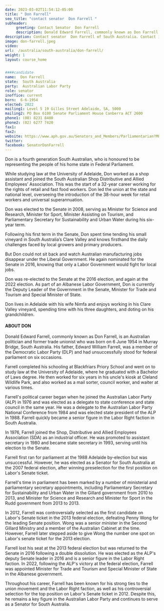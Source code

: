 ```yaml
---
date: 2023-03-02T11:54:12-05:00
title: " Don Farrell"
seo_title: "contact senator  Don Farrell "
subheader:
     greeting: Contact Senator  Don Farrell
     description: Donald Edward Farrell, commonly known as Don Farrell, is an Australian politician and former trade unionist who was born on 6 June 1954 in Murray Bridge, South Australia.
description: Contact senator  Don Farrell of South Australia. Contact information for  Don Farrell includes email address, phone number, and mailing address.
image: don-farrell.jpeg
video:
url:  /australia/south-australia/don-farrell/
weight: 1
layout: course_home


####candidate
name:  Don Farrell
state:	South Australia
party:	Australian Labor Party
role: senator
inoffice: current
born:  6-6-1954
elected: 2022
mailing1: Level 5 19 Gilles Street Adelaide, SA, 5000
mailing2: PO Box 6100 Senate Parliament House Canberra ACT 2600
phone1:	(08) 8231 8400
phone2: (02) 6277 7420
fax1:
fax2:
website: https://www.aph.gov.au/Senators_and_Members/Parliamentarian?MPID=I0N
twitter:
facebook: SenatorDonFarrell
---
```


Don is a fourth generation South Australian, who is honoured to be representing the people of his home state in Federal Parliament.

While studying law at the University of Adelaide, Don worked as a shop assistant and joined the South Australian Shop Distributive and Allied Employees’ Association. This was the start of a 32-year career working for the rights of retail and fast food workers. Don led the union at the state and national level, overseeing the introduction of the 38-hour week for retail workers and universal superannuation.

Don was elected to the Senate in 2008, serving as Minister for Science and Research, Minister for Sport, Minister Assisting on Tourism, and Parliamentary Secretary for Sustainability and Urban Water during his six-year term.

Following his first term in the Senate, Don spent time tending his small vineyard in South Australia’s Clare Valley and knows firsthand the daily challenges faced by local growers and primary producers.

But Don could not sit back and watch Australian manufacturing jobs disappear under the Liberal Government. He again nominated for the Senate in 2016, knowing that only a Labor Government would fight for local jobs.

Don was re-elected to the Senate at the 2016 election, and again at the 2022 election. As part of an Albanese Labor Government, Don is currently the Deputy Leader of the Government in the Senate, Minister for Trade and Tourism and Special Minister of State.

Don lives in Adelaide with his wife Nimfa and enjoys working in his Clare Valley vineyard, spending time with his three daughters, and doting on his grandchildren.

#### ABOUT DON

Donald Edward Farrell, commonly known as Don Farrell, is an Australian politician and former trade unionist who was born on 6 June 1954 in Murray Bridge, South Australia. His father, Edward William Farrell, was a member of the Democratic Labor Party (DLP) and had unsuccessfully stood for federal parliament on six occasions.

Farrell completed his schooling at Blackfriars Priory School and went on to study law at the University of Adelaide, where he graduated with a Bachelor of Laws degree. He then worked for six years in his uncle's kiosk at Cleland Wildlife Park, and also worked as a mail sorter, council worker, and waiter at various times.

Farrell's political career began when he joined the Australian Labor Party (ALP) in 1976 and was elected as a delegate to state conference and state council in the same year. He was a delegate to the Australian Labor Party National Conference from 1984 and was elected state president of the ALP in 1988. Farrell quickly became a senior figure in the Labor Right faction in South Australia.

In 1976, Farrell joined the Shop, Distributive and Allied Employees Association (SDA) as an industrial officer. He was promoted to assistant secretary in 1980 and became state secretary in 1993, serving until his election to the Senate.

Farrell first ran for parliament at the 1988 Adelaide by-election but was unsuccessful. However, he was elected as a Senator for South Australia at the 2007 federal election, after winning preselection for the first position on Labor's Senate ticket.

Farrell's time in parliament has been marked by a number of ministerial and parliamentary secretary appointments, including Parliamentary Secretary for Sustainability and Urban Water in the Gillard government from 2010 to 2013, and Minister for Science and Research and Minister for Sport in the Rudd government from 2013 to 2013.

In 2012, Farrell was controversially selected as the first candidate on Labor's Senate ticket in the 2013 federal election, defeating Penny Wong for the leading Senate position. Wong was a senior minister in the Second Gillard Ministry and a member of the Australian Cabinet at the time. However, Farrell later stepped aside to give Wong the number one spot on Labor's senate ticket for the 2013 election.

Farrell lost his seat at the 2013 federal election but was returned to the Senate in 2016 following a double dissolution. He was elected as the ALP's deputy Senate leader in 2016 and is a senior figure in the Labor Right faction. In 2022, following the ALP's victory at the federal election, Farrell was appointed Minister for Trade and Tourism and Special Minister of State in the Albanese government.

Throughout his career, Farrell has been known for his strong ties to the union movement and the Labor Right faction, as well as his controversial selection for the top position on Labor's Senate ticket in 2012. Despite this, he remains a key figure in the Australian Labor Party and continues to serve as a Senator for South Australia.